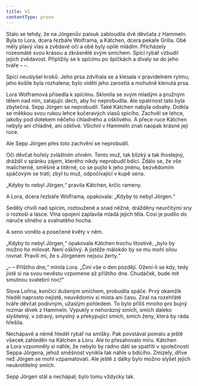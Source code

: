 ```yaml
---
title: VI
contentType: prose
---
```


<section>

Stalo se tehdy, že na Jörgenův palouk zabloudila dvě děvčata z Hammeln. Byla to Lora, dcera řezbáře Wolframa, a Kätchen, dcera pekaře Grilla. Obě měly plavý vlas a zvědavé oči a obě byly opilé mládím. Přicházely rozesmáté svou krásou a zkrásnělé svým smíchem. Spící rybář vzbudil jejich zvědavost. Připlížily se k spícímu po špičkách a dívaly se do jeho tváře – –.

Spící neuslyšel kroků. Jeho prsa zdvihala se a klesala v pravidelném rytmu; jeho košile byla rozhalena; bylo viděti jeho zarostlá a mohutně klenutá prsa.

Lora Wolframová přisedla k spícímu. Sklonila se svým mladým a pružným tělem nad ním, zatajujíc dech, aby ho neprobudila. Ale opatrnost tato byla zbytečná. Sepp Jörgen se neprobudil. Také Kätchen nabyla odvahy. Dotkla se měkkou svou rukou lehce kučeravých vlasů spícího. Zachvěl se lehce, jakoby pod dotekem něčeho chladného a ošklivého. A přece ruce Kätchen nebyly ani chladné, ani ošklivé. Všichni v Hammeln znali naopak krásné její ruce.

Ale Sepp Jörgen přes toto zachvění se neprobudil.

Oči děvčat hořely zvláštním ohněm. Tento muž, tak blízký a tak lhostejný, dráždil v spánku zájem, kterého nikdy neprobudil bdící. Zdálo se, že vše malicherné, směšné a titěrné, co se pojilo k jeho jménu, bezvědomím spáčovým se tratí; zbyl tu muž, odpočívající v kupě sena.

„Kdyby to nebyl Jörgen,“ pravila Kätchen, krčíc rameny.

A Lora, dcera řezbáře Wolframa, opakovala: „Kdyby to nebyl Jörgen.“

Seděly chvíli nad spícím, roztoužené a snad něžné, drážděny neurčitými sny o rozkoši a lásce. Vlna opojení zaplavila mladá jejich těla. Cosi je pudilo do náruče silného a svalnatého hocha.

A seno vonělo a posečené květy v něm.

„Kdyby to nebyl Jörgen,“ opakovala Kätchen trochu lítostivě, „bylo by možno ho milovat. Není ošklivý. A jistěže málokdo by se mu mohl silou rovnat. Pravili mi, že s Jörgenem nejsou žerty.“

„– – Příštího dne,“ mínila Lora. „Činí vše o den později. Ožení-li se kdy, tedy jistě si na svou nevěstu vzpomene až příštího dne. Chudáček, bude mít smutnou svatební noc!“

Slova Lořina, končící dušeným smíchem, probudila spáče. Prvý okamžik hleděl naprosto nejistě, neuvědomiv si místa ani času. Zíral na rozehřáté tváře děvčat podivným, užaslým pohledem. To bylo příliš mnoho pro bujný rozmar dívek z Hammeln. Vypukly v nehorázný smích, smích daleko slyšitelný, v zdravý, smyslný a překypující smích, smích ženy, která by ráda hřešila.

Nechápavě a němě hleděl rybář na smíšky. Pak povstával pomalu a ještě všecek zahleděn na Kätchen a Loru. Ale to přesahovalo míru. Kätchen a Lora vzpomněly si náhle, že nebylo by radno dáti se spatřiti v společnosti Seppa Jörgena, jehož směšnost vynikla tak náhle u bdícího. Zmizely, dříve než Jörgen se mohl vzpamatovati. Ale ještě z dálky bylo možno slyšet jejich neukrotitelný smích.

Sepp Jörgen stál a nechápal; bylo tomu vždycky tak.

</section>
